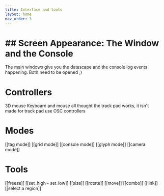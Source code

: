 ```yaml
---
title: Interface and tools
layout: home
nav_order: 3
---
```

# ## Screen Appearance: The Window and the Console

The main windows give you the datascape and the console log events happening.
Both need to be opened ;)
# Controllers

3D mouse
Keyboard and mouse
	all thought the track pad works, it isn't made for track pad use
OSC controllers

# Modes
[[tag mode]]
[[grid mode]]
[[console mode]]
[[glyph mode]]
[[camera mode]]


# Tools

 [[freeze]]
 [[set_high - set_low]]
 [[size]]
 [[rotate]]
 [[move]]
 [[combo]]
 [[link]]
 [[select a region]]
